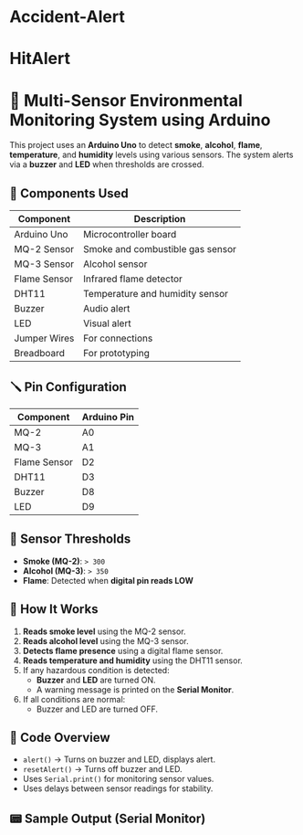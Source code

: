 # Accident-Alert
# HitAlert
# 🚨 Multi-Sensor Environmental Monitoring System using Arduino

This project uses an **Arduino Uno** to detect **smoke**, **alcohol**, **flame**, **temperature**, and **humidity** levels using various sensors. The system alerts via a **buzzer** and **LED** when thresholds are crossed.

## 🔧 Components Used

| Component         | Description                          |
|------------------|--------------------------------------|
| Arduino Uno       | Microcontroller board                |
| MQ-2 Sensor       | Smoke and combustible gas sensor     |
| MQ-3 Sensor       | Alcohol sensor                       |
| Flame Sensor      | Infrared flame detector              |
| DHT11             | Temperature and humidity sensor      |
| Buzzer            | Audio alert                          |
| LED               | Visual alert                         |
| Jumper Wires      | For connections                      |
| Breadboard        | For prototyping                      |

## 🪛 Pin Configuration

| Component         | Arduino Pin |
|------------------|-------------|
| MQ-2             | A0          |
| MQ-3             | A1          |
| Flame Sensor     | D2          |
| DHT11            | D3          |
| Buzzer           | D8          |
| LED              | D9          |

## 📌 Sensor Thresholds

- **Smoke (MQ-2)**: `> 300`
- **Alcohol (MQ-3)**: `> 350`
- **Flame**: Detected when **digital pin reads LOW**

## 🚀 How It Works

1. **Reads smoke level** using the MQ-2 sensor.
2. **Reads alcohol level** using the MQ-3 sensor.
3. **Detects flame presence** using a digital flame sensor.
4. **Reads temperature and humidity** using the DHT11 sensor.
5. If any hazardous condition is detected:
   - **Buzzer** and **LED** are turned ON.
   - A warning message is printed on the **Serial Monitor**.
6. If all conditions are normal:
   - Buzzer and LED are turned OFF.

## 🧠 Code Overview

- `alert()` → Turns on buzzer and LED, displays alert.
- `resetAlert()` → Turns off buzzer and LED.
- Uses `Serial.print()` for monitoring sensor values.
- Uses delays between sensor readings for stability.

## 📟 Sample Output (Serial Monitor)

